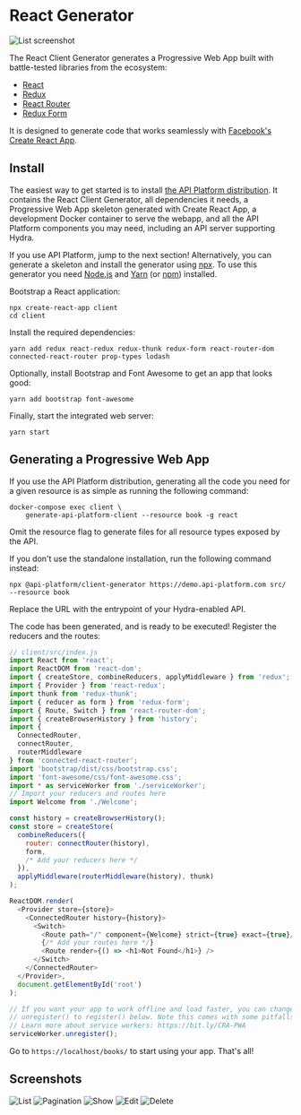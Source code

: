 # React Generator

![List screenshot](images/react/client-generator-react-list.png)

The React Client Generator generates a Progressive Web App built with battle-tested libraries from the ecosystem:

* [React](https://facebook.github.io/react/)
* [Redux](http://redux.js.org)
* [React Router](https://reacttraining.com/react-router/)
* [Redux Form](http://redux-form.com/)

It is designed to generate code that works seamlessly with [Facebook's Create React App](https://create-react-app.dev/).

## Install

The easiest way to get started is to install [the API Platform distribution](../distribution/index.md).
It contains the React Client Generator, all dependencies it needs, a Progressive Web App skeleton generated with Create React App,
a development Docker container to serve the webapp, and all the API Platform components you may need, including an API server
supporting Hydra.

If you use API Platform, jump to the next section!
Alternatively, you can generate a skeleton and install the generator using [npx](https://www.npmjs.com/package/npx).
To use this generator you need [Node.js](https://nodejs.org/) and [Yarn](https://yarnpkg.com/) (or [npm](https://www.npmjs.com/)) installed.

Bootstrap a React application:

```console
npx create-react-app client
cd client
```

Install the required dependencies:

```console
yarn add redux react-redux redux-thunk redux-form react-router-dom connected-react-router prop-types lodash
```

Optionally, install Bootstrap and Font Awesome to get an app that looks good:

```console
yarn add bootstrap font-awesome
```

Finally, start the integrated web server:

```console
yarn start
```

## Generating a Progressive Web App

If you use the API Platform distribution, generating all the code you need for a given resource is as simple as running the following command:

```console
docker-compose exec client \
    generate-api-platform-client --resource book -g react
```

Omit the resource flag to generate files for all resource types exposed by the API.

If you don't use the standalone installation, run the following command instead:

```console
npx @api-platform/client-generator https://demo.api-platform.com src/ --resource book
```

Replace the URL with the entrypoint of your Hydra-enabled API.

The code has been generated, and is ready to be executed!
Register the reducers and the routes:

```javascript
// client/src/index.js
import React from 'react';
import ReactDOM from 'react-dom';
import { createStore, combineReducers, applyMiddleware } from 'redux';
import { Provider } from 'react-redux';
import thunk from 'redux-thunk';
import { reducer as form } from 'redux-form';
import { Route, Switch } from 'react-router-dom';
import { createBrowserHistory } from 'history';
import {
  ConnectedRouter,
  connectRouter,
  routerMiddleware
} from 'connected-react-router';
import 'bootstrap/dist/css/bootstrap.css';
import 'font-awesome/css/font-awesome.css';
import * as serviceWorker from './serviceWorker';
// Import your reducers and routes here
import Welcome from './Welcome';

const history = createBrowserHistory();
const store = createStore(
  combineReducers({
    router: connectRouter(history),
    form,
    /* Add your reducers here */
  }),
  applyMiddleware(routerMiddleware(history), thunk)
);

ReactDOM.render(
  <Provider store={store}>
    <ConnectedRouter history={history}>
      <Switch>
        <Route path="/" component={Welcome} strict={true} exact={true}/>
        {/* Add your routes here */}
        <Route render={() => <h1>Not Found</h1>} />
      </Switch>
    </ConnectedRouter>
  </Provider>,
  document.getElementById('root')
);

// If you want your app to work offline and load faster, you can change
// unregister() to register() below. Note this comes with some pitfalls.
// Learn more about service workers: https://bit.ly/CRA-PWA
serviceWorker.unregister();
```

Go to `https://localhost/books/` to start using your app.
That's all!

## Screenshots

![List](images/react/client-generator-react-list.png)
![Pagination](images/react/client-generator-react-list-pagination.png)
![Show](images/react/client-generator-react-show.png)
![Edit](images/react/client-generator-react-edit.png)
![Delete](images/react/client-generator-react-delete.png)
